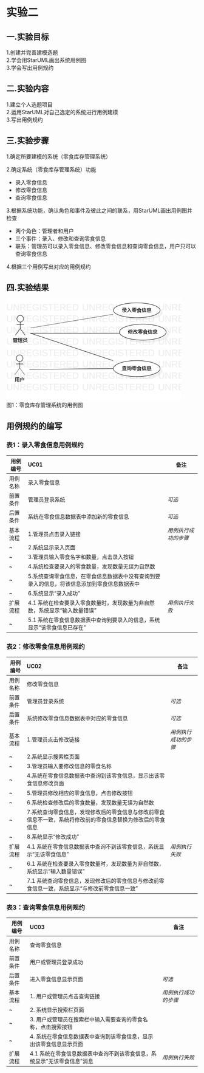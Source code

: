 # 实验二

## 一.实验目标

1.创建并完善建模选题  
2.学会用StarUML画出系统用例图  
3.学会写出用例规约

## 二.实验内容

1.建立个人选题项目  
2.运用StarUML对自己选定的系统进行用例建模  
3.写出用例规约

## 三.实验步骤

1.确定所要建模的系统（零食库存管理系统）

2.确定系统（零食库存管理系统）功能  
- 录入零食信息  
- 修改零食信息  
- 查询零食信息

3.根据系统功能，确认角色和事件及彼此之间的联系，用StarUML画出用例图并检查  
- 两个角色：管理者和用户  
- 三个事件：录入、修改和查询零食信息  
- 联系：管理员可以录入零食信息、修改零食信息和查询零食信息，用户只可以查询零食信息

4.根据三个用例写出对应的用例规约

## 四.实验结果

![用例图](./Lab2_UseCaseDiagram.jpg)  
图1：零食库存管理系统的用例图

## 用例规约的编写

### 表1：录入零食信息用例规约  

用例编号  | UC01 | 备注  
-|:-|-  
用例名称  | 录入零食信息 |   
前置条件  | 管理员登录系统 | *可选*   
后置条件  | 系统在零食信息数据表中添加新的零食信息 | *可选*   
基本流程  | 1.管理员点击录入链接 |*用例执行成功的步骤*    
~| 2.系统显示录入页面 |   
~| 3.管理员输入零食名字和数量，点击录入按钮 |  
~| 4.系统检查要录入的零食数量，发现数量无误为自然数 |  
~| 5.系统查询零食信息，在零食信息数据表中没有查询到要录入的信息，将该信息添加到零食信息数据表中 |   
~| 6.系统显示“录入成功” |  
扩展流程  | 4.1 系统在检查要录入零食数量时，发现数量为非自然数，系统显示“输入数量错误” |*用例执行失败*    
~| 5.1 系统在零食信息数据表中查询到要录入的信息，系统显示“该零食信息已存在” |  

### 表2：修改零食信息用例规约  

用例编号  | UC02 | 备注  
-|:-|-  
用例名称  | 修改零食信息 |   
前置条件  | 管理员登录系统 | *可选*   
后置条件  | 系统修改零食信息数据表中对应的零食信息 | *可选*   
基本流程  | 1.管理员点击修改链接 |*用例执行成功的步骤*    
~| 2.系统显示搜索栏页面 |  
~| 3.管理员输入要修改信息的零食名称 |  
~| 4.系统在零食信息数据表中查询到该零食信息，显示出该零食信息修改页面 |  
~| 5.管理员修改相应的零食信息，点击修改按钮 |  
~| 6.系统检查修改后的零食数量，发现数量无误为自然数 |    
~| 7.系统查询零食信息，发现修改后的零食信息与修改前零食信息不一致，系统将修改前的零食信息替换为修改后的零食信息 | 
~| 8.系统显示“修改成功” |  
扩展流程  | 4.1 系统在零食信息数据表中查询不到该零食信息，系统显示“无该零食信息” |*用例执行失败*
~| 6.1 系统在检查要录入零食数量时，发现数量为非自然数，系统显示“输入数量错误” |   
~| 7.1 系统查询零食信息，发现修改后的零食信息与修改前零食信息一致，系统显示“与修改前零食信息一致” |  


### 表3：查询零食信息用例规约  

用例编号  | UC03 | 备注  
-|:-|-  
用例名称  | 查询零食信息 |    
前置条件  | 用户或管理员登录成功 |   
后置条件  | 进入零食信息显示页面 | *可选*   
基本流程  | 1. 用户或管理员点击查询链接 |*用例执行成功的步骤*   
~| 2. 系统显示搜索栏页面 |
~| 3. 用户或管理员在搜索栏中输入需要查询的零食名称，点击搜索按钮 |
~| 4. 系统在零食信息数据表中查询到该零食信息，显示出该零食信息显示页面 |
扩展流程  | 4.1 系统在零食信息数据表中查询不到该零食信息，系统显示"无该零食信息"消息 |*用例执行失败*
